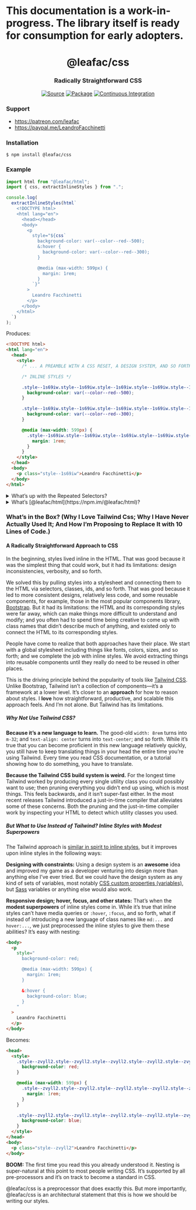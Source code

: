 # This documentation is a work-in-progress. The library itself is ready for consumption for early adopters.

<h1 align="center">@leafac/css</h1>
<h3 align="center">Radically Straightforward CSS</h3>
<p align="center">
<a href="https://github.com/leafac/css"><img src="https://img.shields.io/badge/Source---" alt="Source"></a>
<a href="https://www.npmjs.com/package/@leafac/css"><img alt="Package" src="https://badge.fury.io/js/%40leafac%2Fcss.svg"></a>
<a href="https://github.com/leafac/css/actions"><img src="https://github.com/leafac/css/workflows/.github/workflows/main.yml/badge.svg" alt="Continuous Integration"></a>
</p>

### Support

- <https://patreon.com/leafac>
- <https://paypal.me/LeandroFacchinetti>

### Installation

```console
$ npm install @leafac/css
```

### Example

```typescript
import html from "@leafac/html";
import { css, extractInlineStyles } from ".";

console.log(
  extractInlineStyles(html`
    <!DOCTYPE html>
    <html lang="en">
      <head></head>
      <body>
        <p
          style="${css`
            background-color: var(--color--red--500);
            &:hover {
              background-color: var(--color--red--300);
            }

            @media (max-width: 599px) {
              margin: 1rem;
            }
          `}"
        >
          Leandro Facchinetti
        </p>
      </body>
    </html>
  `)
);
```

Produces:

```html
<!DOCTYPE html>
<html lang="en">
  <head>
    <style>
      /* ... A PREAMBLE WITH A CSS RESET, A DESIGN SYSTEM, AND SO FORTH ... */

      /* INLINE STYLES */

      .style--1s69iw.style--1s69iw.style--1s69iw.style--1s69iw.style--1s69iw.style--1s69iw {
        background-color: var(--color--red--500);
      }

      .style--1s69iw.style--1s69iw.style--1s69iw.style--1s69iw.style--1s69iw.style--1s69iw:hover {
        background-color: var(--color--red--300);
      }

      @media (max-width: 599px) {
        .style--1s69iw.style--1s69iw.style--1s69iw.style--1s69iw.style--1s69iw.style--1s69iw {
          margin: 1rem;
        }
      }
    </style>
  </head>
  <body>
    <p class="style--1s69iw">Leandro Facchinetti</p>
  </body>
</html>
```

<details>
<summary>What’s up with the Repeated Selectors?</summary>

It’s a hack to give the selector a specificity high enough that it won’t be overwritten by most other styles.

</details>

<details>
<summary>What’s [@leafac/html](https://npm.im/@leafac/html)?</summary>

That’s my other package for Radically Straightforward HTML, which is just HTML templates embedded in JavaScript using [tagged template literals](https://developer.mozilla.org/en-US/docs/Web/JavaScript/Reference/Template_literals#tagged_templates).

</details>

### What’s in the Box? (Why I Love Tailwind Css; Why I Have Never Actually Used It; And How I’m Proposing to Replace It with 10 Lines of Code.)

#### A Radically Straightforward Approach to CSS

In the beginning, styles lived inline in the HTML. That was good because it was the simplest thing that could work, but it had its limitations: design inconsistencies, verbosity, and so forth.

We solved this by pulling styles into a stylesheet and connecting them to the HTML via selectors, classes, ids, and so forth. That was good because it led to more consistent designs, relatively less code, and some reusable components, for example, those in the most popular components library, [Bootstrap](https://getbootstrap.com). But it had its limitations: the HTML and its corresponding styles were far away, which can make things more difficult to understand and modify; and you often had to spend time being creative to come up with class names that didn’t describe much of anything, and existed only to connect the HTML to its corresponding styles.

People have come to realize that both approaches have their place. We start with a global stylesheet including things like fonts, colors, sizes, and so forth; and we complete the job with inline styles. We avoid extracting things into reusable components until they really do need to be reused in other places.

This is the driving principle behind the popularity of tools like [Tailwind CSS](https://tailwindcss.com). Unlike Bootstrap, Tailwind isn’t a collection of components—it’s a framework at a lower level. It’s closer to an **approach** for how to reason about styles. I **love** how straightforward, productive, and scalable this approach feels. And I’m not alone. But Tailwind has its limitations.

##### Why Not Use Tailwind CSS?

**Because it’s a new language to learn.** The good-old `width: 8rem` turns into `m-32`; and `text-align: center` turns into `text-center`; and so forth. While it’s true that you can become proficient in this new language relatively quickly, you still have to keep translating things in your head the entire time you’re using Tailwind. Every time you read CSS documentation, or a tutorial showing how to do something, you have to translate.

**Because the Tailwind CSS build system is weird.** For the longest time Tailwind worked by producing every single utility class you could possibly want to use; then pruning everything you didn’t end up using, which is most things. This feels backwards, and it isn’t super-fast either. In the most recent releases Tailwind introduced a just-in-time compiler that alleviates some of these concerns. Both the pruning and the just-in-time compiler work by inspecting your HTML to detect which utility classes you used.

##### But What to Use Instead of Tailwind? Inline Styles with Modest Superpowers

The Tailwind approach is [similar in spirit to inline styles](https://tailwindcss.com/docs/utility-first#why-not-just-use-inline-styles), but it improves upon inline styles in the following ways:

**Designing with constraints:** Using a design system is an **awesome** idea and improved my game as a developer venturing into design more than anything else I’ve ever tried. But we could have the design system as any kind of sets of variables, most notably [CSS custom properties (variables)](https://developer.mozilla.org/en-US/docs/Web/CSS/Using_CSS_custom_properties), but [Sass](https://sass-lang.com) variables or anything else would also work.

**Responsive design; hover, focus, and other states:** That’s when the **modest superpowers** of inline styles come in. While it’s true that inline styles can’t have media queries or `:hover`, `:focus`, and so forth, what if instead of introducing a new language of class names like `md:...` and `hover:...`, we just preprocessed the inline styles to give them these abilities? It’s easy with nesting:

```html
<body>
  <p
    style="
      background-color: red;

      @media (max-width: 599px) {
        margin: 1rem;
      }

      &:hover {
        background-color: blue;
      }
    "
  >
    Leandro Facchinetti
  </p>
</body>
```

Becomes:

```html
<head>
  <style>
    .style--zvyll2.style--zvyll2.style--zvyll2.style--zvyll2.style--zvyll2.style--zvyll2 {
      background-color: red;
    }

    @media (max-width: 599px) {
      .style--zvyll2.style--zvyll2.style--zvyll2.style--zvyll2.style--zvyll2.style--zvyll2 {
        margin: 1rem;
      }
    }

    .style--zvyll2.style--zvyll2.style--zvyll2.style--zvyll2.style--zvyll2.style--zvyll2:hover {
      background-color: blue;
    }
  </style>
</head>
<body>
  <p class="style--zvyll2">Leandro Facchinetti</p>
</body>
```

**BOOM:** The first time you read this you already understood it. Nesting is super-natural at this point to most people writing CSS. It’s supported by all pre-processors and it’s on track to become a standard in CSS.

@leafac/css is a preprocessor that does exactly this. But more importantly, @leafac/css is an architectural statement that this is how we should be writing our styles.

<!-- What else is there to love about Tailwind? The docs (including the book), and the design system -->

<!-- And sometimes in those situations extracting CSS components isn’t the right level of abstraction, because the component also has opinions on the HTML. React, for example, but we can do it much more simply. -->

<!-- Put a code example right away -->

<!--
trust your eyes

screens: don’t use a set of breakpoints, instead look at the interface, determine when it isn’t working anymore, and add a breakpoint there (also, CSS custom properties don’t work in media queries)

approach:
reset
design system
global styles (for example, font)
components for things like form inputs and buttons
inline styles everywhere else

think about styles and order them in the stylesheet inside-out


- https://tailwindcss.com/docs/utility-first#why-not-just-use-inline-styles

      // TODO: Make this possibly faster by using Rehype instead of JSDOM (though we have to benchmark to be sure…)
      //       https://developer.mozilla.org/en-US/docs/Web/CSS/Pseudo-classes
      //         https://www.npmjs.com/package/pseudo-classes
      //       https://developer.mozilla.org/en-US/docs/Web/CSS/Pseudo-elements
      //       https://github.com/postcss/postcss
      //       https://github.com/brettstimmerman/mensch
      // https://stackoverflow.com/questions/10963997/css-parser-for-javascript
      // https://github.com/CSSLint/parser-lib
      // https://github.com/NV/CSSOM
      // https://github.com/reworkcss/css
      // https://www.npmjs.com/package/cssparser
      // https://rahulnpadalkar.medium.com/css-parser-in-javascript-578eba0977e5
      // https://github.com/rahulnpadalkar/CSSParser
      // http://glazman.org/JSCSSP/

      // https://github.com/postcss/postcss-scss
      // https://github.com/postcss/postcss-js
      // https://github.com/jonathantneal/precss
      // https://github.com/postcss/postcss-nested (more installations than the one below)
      // https://github.com/jonathantneal/postcss-nesting (closer to the standard and more stars than the one above)

      // https://github.com/jsdom/cssstyle
      // https://github.com/reworkcss/css
      // https://github.com/css/csso
      // https://github.com/csstree/csstree
      // https://github.com/brettstimmerman/mensch



Use @leafac/html with [Prettier](https://prettier.io) (automatic formatting), and the Visual Studio Code extensions [Prettier - Code formatter](https://marketplace.visualstudio.com/items?itemName=esbenp.prettier-vscode) (Prettier support) and [es6-string-html](https://marketplace.visualstudio.com/items?itemName=Tobermory.es6-string-html) (syntax highlighting).


### Related Projects


### Prior Art


-->
